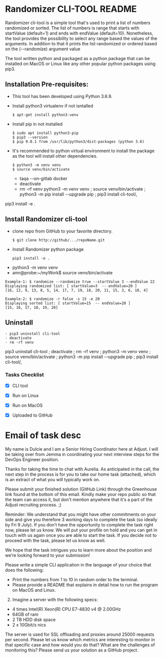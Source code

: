 # Randomizer CLI-TOOL README 
Randomizer cli-tool is a simple tool that's used to print a list of numbers randomized or sorted. The list of numbers 
is range that starts with startValue (default=1) and ends with endValue (default=10). Nonetheless, the tool provides 
the possibility to select any range based the values of the arguments. In addition to that it prints the list 
randomized or ordered based on the (--randomize) argument value

The tool written python and packaged as a python package that can be installed on MacOS or Linux like any other popular 
python packages using pip3. 

## Installation Pre-requisites: 
* This tool has been developed using Python 3.6.9.
* Install python3 virtualenv if not isntalled
  ```
  $ apt-get install python3-venv
  ```
* Install pip in not installed
  ```
  $ sudo apt install python3-pip
  $ pip3 --version
  $ pip 9.0.1 from /usr/lib/python3/dist-packages (python 3.6)
  ```
* It's recommended to python virtual environment to install the package as the tool will install other dependencies.
  ```
  $ python3 -m venv venv
  $ source venv/bin/activate
  ```

    - taqa --on-gitlab docker
    - deactivate
    - rm -rf venv
python3 -m venv venv ; source venv/bin/activate ; python3 -m pip install --upgrade pip ; pip3 install cli-tool/,

pip3 install -e .

## Install Randomizer cli-tool
* clone repo from GitHub to your favorite directory.
  ```
  $ git clone http://github/.../repoName.git 
  ```
* Install Randomizer python package
  ```
  pip3 install -e .
  ```
* python3 -m venv venv
* amr@probe:~/myWork$ source venv/bin/activate

```
Example-1: $ randomize --randomize true --startValue 3 --endValue 22
Displaying randomized list: [ startValue=3  -- endValue=20 ]
[16, 12, 9, 13, 8, 5, 14, 17, 7, 19, 18, 20, 11, 15, 3, 6, 10, 4]

Example-2: $ randomize -r false -s 15 -e 20
Displaying sorted list: [ startValue=15  -- endValue=20 ]
[15, 16, 17, 18, 19, 20]
```


## Uninstall
    - pip3 uninstall cli-tool 
    - deactivate 
    - rm -rf venv  

pip3 uninstall cli-tool ; deactivate ; rm -rf venv  ; python3 -m venv venv ; source venv/bin/activate ; python3 -m pip install --upgrade pip ; pip3 install cli-tool/,

 

### Tasks Checklist

- [x] CLI tool
- [x] Run on Linux
- [x] Run on MacOS
- [x] Uploaded to GitHub


# Email of task desc

My name is Dulcie and I am a Senior Hiring Coordinator here at Adjust. I will be taking over from Jemma in coordinating your next interview steps for the DevOps Engineer position.

Thanks for taking the time to chat with Aurelia. As anticipated in the call, the next step in the process is for you to take our home task (attached), which is an extract of what you will typically work on.

Please submit your finished solution (GitHub Link) through the Greenhouse link found at the bottom of this email. Kindly make your repo public so that the team can access it, but don't mention anywhere that it's a part of the Adjust recruiting process. ;)

Reminder: We understand that you might have other commitments on your side and give you therefore 3 working days to complete the task (so ideally by Fri 9 July). If you don’t have the opportunity to complete the task right now, please let us know. We will put your profile on hold and you can get in touch with us again once you are able to start the task. If you decide not to proceed with the task, please let us know as well.

We hope that the task intrigues you to learn more about the position and we’re looking forward to your submission!


Please write a simple CLI application in the language of your choice that does the
following:
+ Print the numbers from 1 to 10 in random order to the terminal.
+ Please provide a README that explains in detail how to run the program on
MacOS and Linux.

2. Imagine a server with the following specs:
+ 4 times Intel(R) Xeon(R) CPU E7-4830 v4 @ 2.00GHz
+ 64GB of ram
+ 2 TB HDD disk space
+ 2 x 10Gbit/s nics

The server is used for SSL offloading and proxies around 25000 requests per second.
Please let us know which metrics are interesting to monitor in that specific case and how
would you do that? What are the challenges of monitoring this?
Please send us your solution as a GitHub project.

